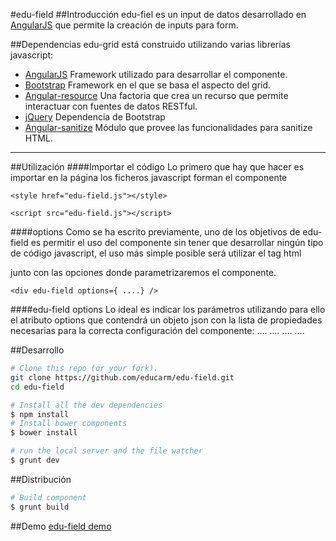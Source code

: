 #edu-field
##Introducci&oacute;n
edu-fiel es un input de datos desarrollado en [AngularJS](http://angularjs.org/) que permite la creación de inputs para form.



##Dependencias
edu-grid est&aacute; construido utilizando varias librer&iacute;as javascript:
    
- [AngularJS](http://angularjs.org/)
Framework utilizado para desarrollar el componente.
- [Bootstrap](http://getbootstrap.com/)
Framework en el que se basa el aspecto del grid.
- [Angular-resource](https://docs.angularjs.org/api/ngResource)
Una factoria que crea un recurso que permite interactuar con fuentes de datos RESTful.
- [jQuery](http://jquery.com/)
Dependencia de Bootstrap
- [Angular-sanitize](https://docs.angularjs.org/api/ngSanitize)
Módulo que provee las funcionalidades para sanitize HTML.

***

##Utilizaci&oacute;n
####Importar el c&oacute;digo
Lo primero que hay que hacer es importar en la p&aacute;gina los ficheros javascript forman el componente

    <style href="edu-field.js"></style>
    
    <script src="edu-field.js"></script>
####options
Como se ha escrito previamente, uno de los objetivos de edu-field es permitir el uso del componente sin tener que desarrollar
ning&uacute;n tipo de c&oacute;digo javascript, el uso m&aacute;s simple posible ser&aacute; utilizar el tag html <div edu-field /> junto con las opciones
donde parametrizaremos el componente.

    <div edu-field options={ ....} />

####edu-field options
Lo ideal es indicar los parámetros utilizando para ello el atributo options que contendr&aacute; un objeto json con la lista de propiedades necesarias para la correcta configuración del componente:
....
....
....
....



      
##Desarrollo
```bash
# Clone this repo (or your fork).
git clone https://github.com/educarm/edu-field.git
cd edu-field

# Install all the dev dependencies
$ npm install
# Install bower components
$ bower install

# run the local server and the file watcher
$ grunt dev
```
##Distribución
```bash
# Build component
$ grunt build
```
##Demo
[edu-field demo](https://raw.githack.com/educarm/edu-field/master/src/demo-dev.html)
